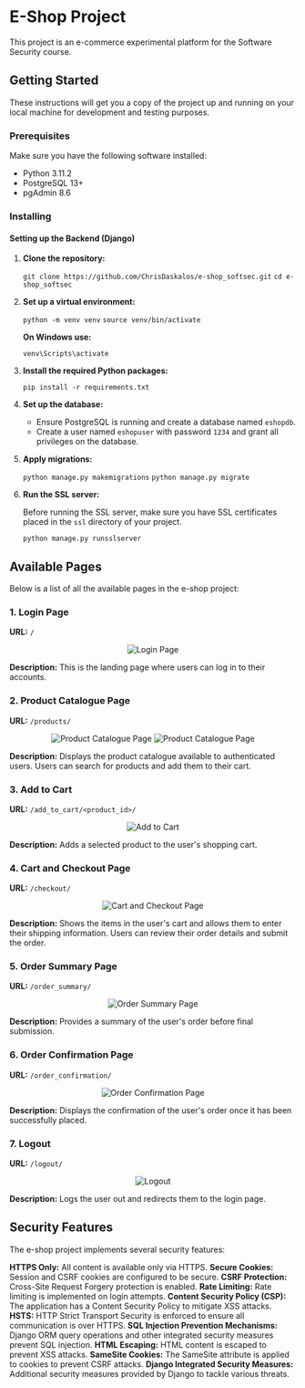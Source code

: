 # E-Shop Project

This project is an e-commerce experimental platform for the Software Security course.

## Getting Started

These instructions will get you a copy of the project up and running on your local machine for development and testing purposes.

### Prerequisites

Make sure you have the following software installed:

- Python 3.11.2
- PostgreSQL 13+
- pgAdmin 8.6

### Installing

#### Setting up the Backend (Django)

1. **Clone the repository:**


    `git clone https://github.com/ChrisDaskalos/e-shop_softsec.git`
    `cd e-shop_softsec`


2. **Set up a virtual environment:**


    `python -m venv venv`
    `source venv/bin/activate`

    
    **On Windows use:**


    `venv\Scripts\activate`


3. **Install the required Python packages:**
   

    `pip install -r requirements.txt`


4. **Set up the database:**

    - Ensure PostgreSQL is running and create a database named `eshopdb`.
    - Create a user named `eshopuser` with password `1234` and grant all privileges on the database.

5. **Apply migrations:**

    `python manage.py makemigrations`
    `python manage.py migrate`

6. **Run the SSL server:**

    Before running the SSL server, make sure you have SSL certificates placed in the `ssl` directory of your project.

    `python manage.py runsslserver`


## Available Pages

Below is a list of all the available pages in the e-shop project:

### 1. Login Page

**URL:** `/`

<p align="center">
  <img src="assets/images/image-1.png" alt="Login Page">
</p>

**Description:** This is the landing page where users can log in to their accounts.

### 2. Product Catalogue Page

**URL:** `/products/`

<p align="center">
  <img src="assets/images/image-2.png" alt="Product Catalogue Page">
  <img src="assets/images/image-3.png" alt="Product Catalogue Page">
</p>

**Description:** Displays the product catalogue available to authenticated users. Users can search for products and add them to their cart.

### 3. Add to Cart

**URL:** `/add_to_cart/<product_id>/`

<p align="center">
  <img src="assets/images/image-4.png" alt="Add to Cart">
</p>

**Description:** Adds a selected product to the user's shopping cart.

### 4. Cart and Checkout Page

**URL:** `/checkout/`

<p align="center">
  <img src="assets/images/image-5.png" alt="Cart and Checkout Page">
</p>

**Description:** Shows the items in the user's cart and allows them to enter their shipping information. Users can review their order details and submit the order.

### 5. Order Summary Page

**URL:** `/order_summary/`

<p align="center">
  <img src="assets/images/image-6.png" alt="Order Summary Page">
</p>

**Description:** Provides a summary of the user's order before final submission.

### 6. Order Confirmation Page

**URL:** `/order_confirmation/`

<p align="center">
  <img src="assets/images/image-7.png" alt="Order Confirmation Page">
</p>

**Description:** Displays the confirmation of the user's order once it has been successfully placed.

### 7. Logout

**URL:** `/logout/`

<p align="center">
  <img src="assets/images/image-8.png" alt="Logout">
</p>

**Description:** Logs the user out and redirects them to the login page.


## Security Features

The e-shop project implements several security features:


**HTTPS Only:** All content is available only via HTTPS.
**Secure Cookies:** Session and CSRF cookies are configured to be secure.
**CSRF Protection:** Cross-Site Request Forgery protection is enabled.
**Rate Limiting:** Rate limiting is implemented on login attempts.
**Content Security Policy (CSP):** The application has a Content Security Policy to mitigate XSS attacks.
**HSTS:** HTTP Strict Transport Security is enforced to ensure all communication is over HTTPS.
**SQL Injection Prevention Mechanisms:** Django ORM query operations and other integrated security measures prevent SQL injection.
**HTML Escaping:** HTML content is escaped to prevent XSS attacks.
**SameSite Cookies:** The SameSite attribute is applied to cookies to prevent CSRF attacks.
**Django Integrated Security Measures:** Additional security measures provided by Django to tackle various threats.
